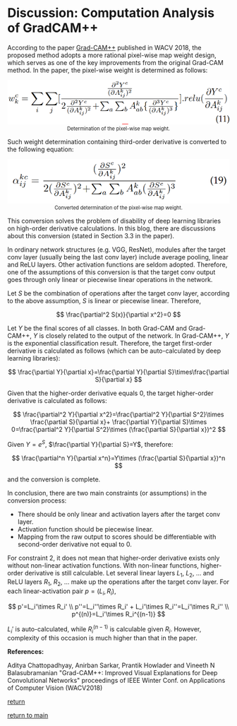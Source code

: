 <head>
    <script src="https://cdn.mathjax.org/mathjax/latest/MathJax.js?config=TeX-AMS-MML_HTMLorMML" type="text/javascript"></script>
    <script type="text/x-mathjax-config">
        MathJax.Hub.Config({
            tex2jax: {
            skipTags: ['script', 'noscript', 'style', 'textarea', 'pre'],
            inlineMath: [['$','$']]
            }
        });
    </script>
</head>

# Discussion: Computation Analysis of GradCAM++

According to the paper [Grad-CAM++](https://arxiv.org/abs/1710.11063) published in WACV 2018,
the proposed method adopts a more rational pixel-wise map weight design,
which serves as one of the key improvements from the original Grad-CAM method.
In the paper, the pixel-wise weight is determined as follows:

<div align="center">
    <img src="./weight.png" height="100" alt="Pixel-wise weight determination"/>
    <center style="font-size:80%">Determination of the pixel-wise map weight.</center>
</div>

Such weight determination containing third-order derivative is converted to the following equation:

<div align="center">
    <img src="./converted_weight.png" height="100" alt="Converted pixel-wise weight determination"/>
    <center style="font-size:80%">Converted determination of the pixel-wise map weight.</center>
</div>

This conversion solves the problem of disability of deep learning libraries on high-order derivative calculations.
In this blog, there are discussions about this conversion (stated in Section 3.3 in the paper).

In ordinary network structures (e.g. VGG, ResNet),
modules after the target conv layer (usually being the last conv layer) include average pooling, linear and ReLU layers.
Other activation functions are seldom adopted.
Therefore, one of the assumptions of this conversion is that
the target conv output goes through only linear or piecewise linear operations in the network.

Let $S$ be the combination of operations after the target conv layer,
according to the above assumption, $S$ is linear or piecewise linear.
Therefore,

$$
\frac{\partial^2 S(x)}{\partial x^2}=0
$$

Let $Y$ be the final scores of all classes.
In both Grad-CAM and Grad-CAM++, $Y$ is closely related to the output of the network.
In Grad-CAM++, $Y$ is the exponential classification result.
Therefore, the target first-order derivative is calculated as follows
(which can be auto-calculated by deep learning libraries):

$$
\frac{\partial Y}{\partial x}=\frac{\partial Y}{\partial S}\times\frac{\partial S}{\partial x}
$$

Given that the higher-order derivative equals 0,
the target higher-order derivative is calculated as follows:

$$
\frac{\partial^2 Y}{\partial x^2}=\frac{\partial^2 Y}{\partial S^2}\times \frac{\partial S}{\partial x}+
\frac{\partial Y}{\partial S}\times 0=\frac{\partial^2 Y}{\partial S^2}\times (\frac{\partial S}{\partial x})^2
$$

Given $Y=e^S$, $\frac{\partial Y}{\partial S}=Y$, therefore:

$$
\frac{\partial^n Y}{\partial x^n}=Y\times (\frac{\partial S}{\partial x})^n
$$

and the conversion is complete.

In conclusion, there are two main constraints (or assumptions) in the conversion process:
- There should be only linear and activation layers after the target conv layer.
- Activation function should be piecewise linear.
- Mapping from the raw output to scores should be differentiable with second-order derivative not equal to 0.

For constraint 2, it does not mean that higher-order derivative exists only without non-linear activation functions.
With non-linear functions, higher-order derivative is still calculable.
Let several linear layers $L_1$, $L_2$, ... and ReLU layers $R_1$, $R_2$, ...
make up the operations after the target conv layer.
For each linear-activation pair $p=(L_i,R_i)$,

$$
p'=L_i'\times R_i' \\
p''=L_i''\times R_i' + L_i'\times R_i''=L_i'\times R_i'' \\
p^{(n)}=L_i'\times R_i^{(n-1)}
$$

$L_i'$ is auto-calculated, while $R_i^{(n-1)}$ is calculable given $R_i$.
However, complexity of this occasion is much higher than that in the paper.

**References:**

Aditya Chattopadhyay, Anirban Sarkar, Prantik Howlader and Vineeth N Balasubramanian "Grad-CAM++: Improved Visual Explanations for Deep Convolutional Networks" proceedings of IEEE Winter Conf. on Applications of Computer Vision (WACV2018)

[return](../../blogs.md)

[return to main](../../../index.md)

